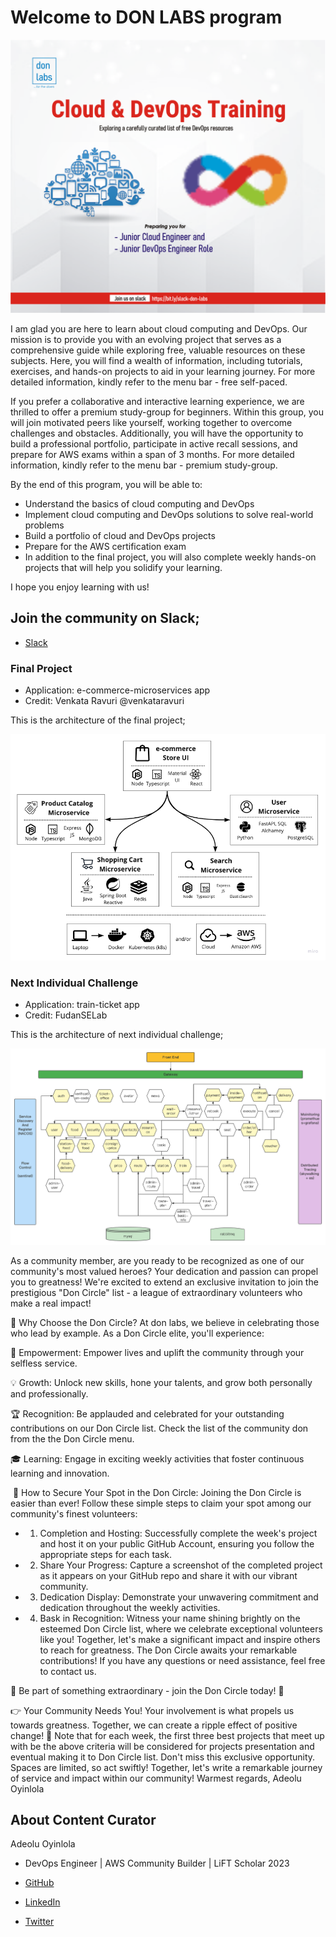 # Welcome to DON LABS program

![Beginner Project](../assets/don-gen.png)

I am glad you are here to learn about cloud computing and DevOps. Our mission is to provide you with an evolving project that serves as a comprehensive guide while exploring free, valuable resources on these subjects. Here, you will find a wealth of information, including tutorials, exercises, and hands-on projects to aid in your learning journey. For more detailed information, kindly refer to the menu bar - free self-paced.

If you prefer a collaborative and interactive learning experience, we are thrilled to offer a premium study-group for beginners. Within this group, you will join motivated peers like yourself, working together to overcome challenges and obstacles. Additionally, you will have the opportunity to build a professional portfolio, participate in active recall sessions, and prepare for AWS exams within a span of 3 months. For more detailed information, kindly refer to the menu bar - premium study-group.

By the end of this program, you will be able to:

- Understand the basics of cloud computing and DevOps
- Implement cloud computing and DevOps solutions to solve real-world problems
- Build a portfolio of cloud and DevOps projects
- Prepare for the AWS certification exam
- In addition to the final project, you will also complete weekly hands-on projects that will help you solidify your learning.

I hope you enjoy learning with us!
  
## Join the community on Slack;
- [Slack](https://bit.ly/slack-don-labs)

### Final Project
- Application: e-commerce-microservices app
- Credit: Venkata Ravuri @venkataravuri

This is the architecture of the final project;

![Beginner Project](../assets/beginner.png)

### Next Individual Challenge
- Application: train-ticket app
- Credit: FudanSELab

This is the architecture of next individual challenge;

![Advance Project](../assets/advance.png)

As a community member, are you ready to be recognized as one of our community's most valued heroes? Your dedication and passion can propel you to greatness! We're excited to extend an exclusive invitation to join the prestigious "Don Circle" list - a league of extraordinary volunteers who make a real impact!

🤝 Why Choose the Don Circle?
At don labs, we believe in celebrating those who lead by example. As a Don Circle elite, you'll experience:

🌱 Empowerment: Empower lives and uplift the community through your selfless service.

💡 Growth: Unlock new skills, hone your talents, and grow both personally and professionally.

🏆 Recognition: Be applauded and celebrated for your outstanding contributions on our Don Circle list. Check the list of the community don from the the Don Circle menu.

🎓 Learning: Engage in exciting weekly activities that foster continuous learning and innovation.

 🚀 How to Secure Your Spot in the Don Circle:
Joining the Don Circle is easier than ever! Follow these simple steps to claim your spot among our community's finest volunteers:
- 1. Completion and Hosting: Successfully complete the week's project and host it on your public GitHub Account, ensuring you follow the appropriate steps for each task.
- 2. Share Your Progress: Capture a screenshot of the completed project as it appears on your GitHub repo and share it with our vibrant community.
- 3. Dedication Display: Demonstrate your unwavering commitment and dedication throughout the weekly activities.
- 4. Bask in Recognition: Witness your name shining brightly on the esteemed Don Circle list, where we celebrate exceptional volunteers like you!
Together, let's make a significant impact and inspire others to reach for greatness. The Don Circle awaits your remarkable contributions!
If you have any questions or need assistance, feel free to contact us.

🌟 Be part of something extraordinary - join the Don Circle today! 🌟

👉 Your Community Needs You!
Your involvement is what propels us towards greatness. Together, we can create a ripple effect of positive change!
📅 Note that for each week, the first three best projects that meet up with be the above criteria will be considered for projects presentation and eventual making it to Don Circle list. Don't miss this exclusive opportunity. Spaces are limited, so act swiftly!
Together, let's write a remarkable journey of service and impact within our community!
Warmest regards,
Adeolu Oyinlola

## About Content Curator

Adeolu Oyinlola

- DevOps Engineer | AWS Community Builder | LiFT Scholar 2023

- [GitHub](https://github.com/deoluoyinlola/do-devops-projects)

- [LinkedIn](https://www.linkedin.com/in/deoluoyinlola/)

- [Twitter](https://twitter.com/deoluoyinlola)



